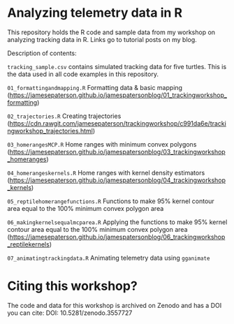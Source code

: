 # Analyzing telemetry data in R

This repository holds the R code and sample data from my workshop on analyzing tracking data in R. Links go to tutorial posts on my blog.

Description of contents:

`tracking_sample.csv` contains simulated tracking data for five turtles. This is the data used in all code examples in this repository.

`01_formattingandmapping.R` Formatting data & basic mapping (https://jamesepaterson.github.io/jamespatersonblog/01_trackingworkshop_formatting)

`02_trajectories.R` Creating trajectories (https://cdn.rawgit.com/jamesepaterson/trackingworkshop/c991da6e/trackingworkshop_trajectories.html)

`03_homerangesMCP.R` Home ranges with minimum convex polygons (https://jamesepaterson.github.io/jamespatersonblog/03_trackingworkshop_homeranges)

`04_homerangeskernels.R` Home ranges with kernel density estimators (https://jamesepaterson.github.io/jamespatersonblog/04_trackingworkshop_kernels)

`05_reptilehomerangefunctions.R` Functions to make 95% kernel contour area equal to the 100% minimum convex polygon area

`06_makingkernelsequalmcparea.R` Applying the functions to make 95% kernel contour area equal to the 100% minimum convex polygon area (https://jamesepaterson.github.io/jamespatersonblog/06_trackingworkshop_reptilekernels)

`07_animatingtrackingdata.R` Animating telemetry data using `gganimate`

# Citing this workshop?
The code and data for this workshop is archived on Zenodo and has a DOI you can cite:
DOI: 10.5281/zenodo.3557727
